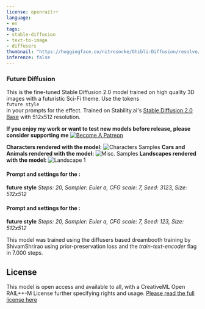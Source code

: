 ```yaml
---
license: openrail++
language:
- en
tags:
- stable-diffusion
- text-to-image
- diffusers
thumbnail: "https://huggingface.co/nitrosocke/Ghibli-Diffusion/resolve/main/images/ghibli-diffusion-thumbnail.jpg"
inference: false
---
```


### Future Diffusion

This is the fine-tuned Stable Diffusion 2.0 model trained on high quality 3D images with a futuristic Sci-Fi theme.
Use the tokens   
`future style`   
 in your prompts for the effect.
Trained on Stability.ai's  [Stable Diffusion 2.0 Base](https://huggingface.co/stabilityai/stable-diffusion-2-base) with 512x512 resolution.

**If you enjoy my work or want to test new models before release, please consider supporting me**
[![Become A Patreon](https://badgen.net/badge/become/a%20patron/F96854)](https://patreon.com/user?u=79196446)

**Characters rendered with the model:**
![Characters Samples]()
**Cars and Animals rendered with the model:**
![Misc. Samples]()
**Landscapes rendered with the model:**
![Landscape 1]()

#### Prompt and settings for the :
**future style**
_Steps: 20, Sampler: Euler a, CFG scale: 7, Seed: 3123, Size: 512x512_

#### Prompt and settings for the :
**future style**
_Steps: 20, Sampler: Euler a, CFG scale: 7, Seed: 123, Size: 512x512_

This model was trained using the diffusers based dreambooth training by ShivamShrirao using prior-preservation loss and the _train-text-encoder_ flag in 7.000 steps.

## License

This model is open access and available to all, with a CreativeML Open RAIL++-M License further specifying rights and usage.
[Please read the full license here](https://huggingface.co/stabilityai/stable-diffusion-2/blob/main/LICENSE-MODEL)